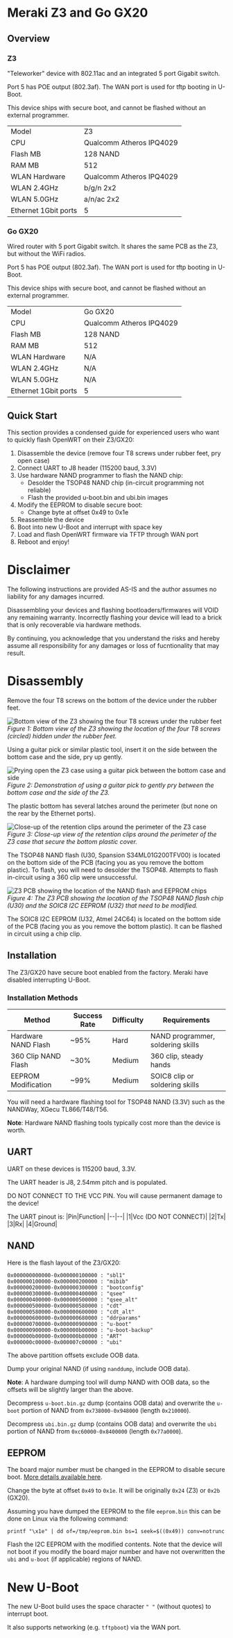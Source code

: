 # Meraki Z3 and Go GX20

## Overview

### Z3

"Teleworker" device with 802.11ac and an integrated 5 port Gigabit switch.

Port 5 has POE output (802.3af). The WAN port is used for tftp booting in U-Boot.

This device ships with secure boot, and cannot be flashed without an external programmer.

|||
|--|--|
|Model|Z3|
|CPU|Qualcomm Atheros IPQ4029|
|Flash MB|128 NAND|
|RAM MB|512|
|WLAN Hardware|Qualcomm Atheros IPQ4029|
|WLAN 2.4GHz|b/g/n 2x2|
|WLAN 5.0GHz|a/n/ac 2x2|
|Ethernet 1Gbit ports|5|

### Go GX20

Wired router with 5 port Gigabit switch. It shares the same PCB as the Z3, but without the WiFi radios.

Port 5 has POE output (802.3af). The WAN port is used for tftp booting in U-Boot.

This device ships with secure boot, and cannot be flashed without an external programmer.

|||
|--|--|
|Model|Go GX20|
|CPU|Qualcomm Atheros IPQ4029|
|Flash MB|128 NAND|
|RAM MB|512|
|WLAN Hardware|N/A|
|WLAN 2.4GHz|N/A|
|WLAN 5.0GHz|N/A|
|Ethernet 1Gbit ports|5|

## Quick Start

This section provides a condensed guide for experienced users who want to quickly flash OpenWRT on their Z3/GX20:

1. Disassemble the device (remove four T8 screws under rubber feet, pry open case)
2. Connect UART to J8 header (115200 baud, 3.3V)
3. Use hardware NAND programmer to flash the NAND chip:
   - Desolder the TSOP48 NAND chip (in-circuit programming not reliable)
   - Flash the provided u-boot.bin and ubi.bin images
4. Modify the EEPROM to disable secure boot:
   - Change byte at offset 0x49 to 0x1e
5. Reassemble the device
6. Boot into new U-Boot and interrupt with space key
7. Load and flash OpenWRT firmware via TFTP through WAN port
8. Reboot and enjoy!

# Disclaimer

The following instructions are provided AS-IS and the author assumes no liability for any damages incurred.

Disassembling your devices and flashing bootloaders/firmwares will VOID any remaining warranty. Incorrectly flashing your device will lead to a brick that is only recoverable via hardware methods.

By continuing, you acknowledge that you understand the risks and hereby assume all responsibility for any damages or loss of fucntionality that may result.

# Disassembly

Remove the four T8 screws on the bottom of the device under the rubber feet.

![Bottom view of the Z3 showing the four T8 screws under the rubber feet](images/Z3-feet-circled.jpg "Z3 bottom")
*Figure 1: Bottom view of the Z3 showing the location of the four T8 screws (circled) hidden under the rubber feet.*

Using a guitar pick or similar plastic tool, insert it on the side between the bottom case and the side, pry up gently.

![Prying open the Z3 case using a guitar pick between the bottom case and side](images/Z3-guitar.jpg "Z3 with prying tool")
*Figure 2: Demonstration of using a guitar pick to gently pry between the bottom case and the side of the Z3.*

The plastic bottom has several latches around the perimeter (but none on the rear by the Ethernet ports).

![Close-up of the retention clips around the perimeter of the Z3 case](images/Z3-clips.jpg "Z3 retention clips")
*Figure 3: Close-up view of the retention clips around the perimeter of the Z3 case that secure the bottom plastic cover.*

The TSOP48 NAND flash (U30, Spansion S34ML01G200TFV00) is located on the bottom side of the PCB (facing you as you remove the bottom plastic). To flash, you will need to desolder the TSOP48. Attempts to flash in-circuit using a 360 clip were unsuccessful.

![Z3 PCB showing the location of the NAND flash and EEPROM chips](images/Z3-pcb.jpg "Z3 PCB")
*Figure 4: The Z3 PCB showing the location of the TSOP48 NAND flash chip (U30) and the SOIC8 I2C EEPROM (U32) that need to be modified.*

The SOIC8 I2C EEPROM (U32, Atmel 24C64) is located on the bottom side of the PCB (facing you as you remove the bottom plastic). It can be flashed in circuit using a chip clip.

## Installation

The Z3/GX20 have secure boot enabled from the factory. Meraki have disabled interrupting U-Boot.

### Installation Methods

| Method | Success Rate | Difficulty | Requirements |
|--------|--------------|------------|--------------|
| Hardware NAND Flash | ~95% | Hard | NAND programmer, soldering skills |
| 360 Clip NAND Flash | ~30% | Medium | 360 clip, steady hands |
| EEPROM Modification | ~99% | Medium | SOIC8 clip or soldering skills |

You will need a hardware flashing tool for TSOP48 NAND (3.3V) such as the NANDWay, XGecu TL866/T48/T56.

**Note**: Hardware NAND flashing tools typically cost more than the device is worth.

## UART

UART on these devices is 115200 baud, 3.3V.

The UART header is J8, 2.54mm pitch and is populated.

DO NOT CONNECT TO THE VCC PIN. You will cause permanent damage to the device!

The UART pinout is:
|Pin|Function|
|--|--|
|1|Vcc (DO NOT CONNECT)|
|2|Tx|
|3|Rx|
|4|Ground|

## NAND

Here is the flash layout of the Z3/GX20:
```
0x000000000000-0x000000100000 : "sbl1"
0x000000100000-0x000000200000 : "mibib"
0x000000200000-0x000000300000 : "bootconfig"
0x000000300000-0x000000400000 : "qsee"
0x000000400000-0x000000500000 : "qsee_alt"
0x000000500000-0x000000580000 : "cdt"
0x000000580000-0x000000600000 : "cdt_alt"
0x000000600000-0x000000680000 : "ddrparams"
0x000000700000-0x000000900000 : "u-boot"
0x000000900000-0x000000b00000 : "u-boot-backup"
0x000000b00000-0x000000b80000 : "ART"
0x000000c00000-0x000007c00000 : "ubi"
```

The above partition offsets exclude OOB data.

Dump your original NAND (if using `nanddump`, include OOB data).

**Note**: A hardware dumping tool will dump NAND with OOB data, so the offsets will be slightly larger than the above.

Decompress `u-boot.bin.gz` dump (contains OOB data) and overwrite the `u-boot` portion of NAND from `0x738000-0x948000` (length `0x210000`).

Decompress `ubi.bin.gz` dump (contains OOB data) and overwrite the `ubi` portion of NAND from `0xc60000-0x8400000` (length `0x77a0000`).

## EEPROM

The board major number must be changed in the EEPROM to disable secure boot. [More details available here](https://watchmysys.com/blog/2024/04/breaking-secure-boot-on-the-meraki-z3-and-meraki-go-gx20/).

Change the byte at offset `0x49` to `0x1e`. It will be originally `0x24` (Z3) or `0x2b` (GX20).

Assuming you have dumped the EEPROM to the file `eeprom.bin` this can be done on Linux via the following command:
```
printf "\x1e" | dd of=/tmp/eeprom.bin bs=1 seek=$((0x49)) conv=notrunc
```

Flash the I2C EEPROM with the modified contents. Note that the device will not boot if you modify the board major number and have not overwritten the `ubi` and `u-boot` (if applicable) regions of NAND.

# New U-Boot

The new U-Boot build uses the space character `" "` (without quotes) to interrupt boot.

It also supports networking (e.g. `tftpboot`) via the WAN port.
